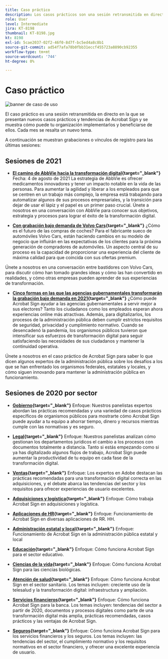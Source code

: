 ```yaml
---
title: Caso práctico
description: Los casos prácticos son una sesión retransmitida en directo en la que se presentan nuevos casos prácticos y tendencias de Acrobat Sign y se muestra cómo puede su organización implementarlos y beneficiarse de ellos
role: User
level: Intermediate
jira: KT-8198
thumbnail: KT-8198.jpg
kt: 8198
exl-id: 5cae2037-02f2-46f0-8d7f-bc5ed4a8c8b1
source-git-commit: ad54f7afa78b0fbb31eccf455723a8890cb92355
workflow-type: tm+mt
source-wordcount: '744'
ht-degree: 0%

---
```


# Caso práctico

![banner de caso de uso](../assets/UCSC_Rebrand.png)

El caso práctico es una sesión retransmitida en directo en la que se presentan nuevos casos prácticos y tendencias de Acrobat Sign y se muestra cómo puede tu organización implementarlos y beneficiarse de ellos. Cada mes se resalta un nuevo tema.

A continuación se muestran grabaciones o vínculos de registro para las últimas sesiones:

## Sesiones de 2021

* **[El camino de AbbVie hacia la transformación digital](https://use-case-showcase-with-abbvie.joinus.adobeevents.com/){target="_blank"}**
Fecha: 4 de agosto de 2021 La estrategia de AbbVie es ofrecer medicamentos innovadores y tener un impacto notable en la vida de las personas. Para aumentar la agilidad y liberar a los empleados para que se centren en un trabajo más complejo, la empresa está trabajando para automatizar algunos de sus procesos empresariales, y la transición para dejar de usar el lápiz y el papel es un primer paso crucial. Únete a nosotros en una conversación con AbbVie para conocer sus objetivos, estrategia y procesos para lograr el éxito de la transformación digital.

* **[Con grabación bajo demanda de Volvo Cars](https://gateway.on24.com/wcc/eh/2172296/lp/2963219/adobe-sign-use-case-showcase%3A-featuring-volvo-cars/){target="_blank"}**
¿Cómo es el futuro de las compras de coches? Para el fabricante sueco de automóviles Volvo Cars, están haciendo cambios en su modelo de negocio que influirán en las expectativas de los clientes para la próxima generación de compradores de automóviles. Un aspecto central de su proceso es la capacidad de proporcionar una experiencia del cliente de máxima calidad para que coincida con sus ofertas premium.

Únete a nosotros en una conversación entre bastidores con Volvo Cars, para discutir cómo han tomado grandes ideas y cómo las han convertido en realidades, y cómo otras empresas pueden aprender de sus experiencias de transformación.

* **[Cinco formas en las que las agencias gubernamentales transformarán la grabación bajo demanda en 2021](https://gateway.on24.com/wcc/eh/2172296/lp/2790280/5-ways-government-agencies-will-transform-in-2021-/){target="_blank"}**
¿Cómo puede Acrobat Sign ayudar a las agencias gubernamentales a servir mejor a sus electores? Tanto los ciudadanos como los empleados esperan ahora experiencias online más atractivas. Además, para digitalizarlos, los procesos de la administración pública deben cumplir estrictos requisitos de seguridad, privacidad y cumplimiento normativo. Cuando se desencadenó la pandemia, los organismos públicos tuvieron que intensificar sus esfuerzos de transformación digital para seguir satisfaciendo las necesidades de sus ciudadanos y mantener la continuidad operativa.

Únete a nosotros en el caso práctico de Acrobat Sign para saber lo que dicen algunos expertos de la administración pública sobre los desafíos a los que se han enfrentado los organismos federales, estatales y locales, y cómo siguen innovando para mantener la administración pública en funcionamiento.

## Sesiones de 2020 por sector

* **[Gobierno](https://event.on24.com/wcc/r/2790280/7FFF27458A6834FDF8C73C5149637590?partnerref=EXL){target="_blank"}**
Enfoque: Nuestros panelistas expertos abordan las prácticas recomendadas y una variedad de casos prácticos específicos de organismos públicos para mostrarte cómo Acrobat Sign puede ayudar a tu equipo a ahorrar tiempo, dinero y recursos mientras cumple con las normativas y es seguro.

* **[Legal](https://event.on24.com/wcc/r/2634329/292CA0B317E56600A114508CC55376BF?partnerref=EXL){target="_blank"}**
Enfoque: Nuestros panelistas analizan cómo gestionan los departamentos jurídicos el cambio a los procesos con documentos totalmente a distancia. Tanto si estás empezando como si ya has digitalizado algunos flujos de trabajo, Acrobat Sign puede aumentar la productividad de tu equipo en cada fase de la transformación digital.

* **[Ventas](https://acrobat.adobe.com/us/en/business/webinars/adobe-sign-use-case-showcase-sales.html){target="_blank"}**
Enfoque: Los expertos en Adobe destacan las prácticas recomendadas para una transformación digital correcta en las adquisiciones, y el debate abarca las tendencias del sector y los requisitos para ofrecer experiencias de usuario excelentes.

* **[Adquisiciones y logística](https://event.on24.com/wcc/r/2514418/278FB6F16C198E2B866CF487AF9514F6){target="_blank"}**
Enfoque: Cómo trabaja Acrobat Sign en adquisiciones y logística.

* **[Aplicaciones de HR](https://event.on24.com/wcc/r/2351937/D9E34A102F309DFCAF0D07D5192BD66D){target="_blank"}**
Enfoque: Funcionamiento de Acrobat Sign en diversas aplicaciones de RR. HH.

* **[Administración estatal y local](https://event.on24.com/wcc/r/2351937/D9E34A102F309DFCAF0D07D5192BD66D){target="_blank"}**
Enfoque: Funcionamiento de Acrobat Sign en la administración pública estatal y local

* **[Educación](https://event.on24.com/wcc/r/2241711/762243D5EE65DAC44D3AE7BCCD3388A7){target="_blank"}**
Enfoque: Cómo funciona Acrobat Sign para el sector educativo.

* **[Ciencias de la vida](https://event.on24.com/wcc/r/2204781/2C266134D08DDE48E17C77746F192AA6){target="_blank"}**
Enfoque: Cómo funciona Acrobat Sign para las ciencias biológicas.

* **[Atención de salud](https://event.on24.com/wcc/r/2202626/1D60C42BD396AE273CB09CF53F1051BE){target="_blank"}**
Enfoque: Cómo funciona Acrobat Sign en el sector sanitario. Los temas incluyen: creciente uso de la telesalud y la transformación digital: infraestructura y ampliación.

* **[Servicios financieros](https://event.on24.com/wcc/r/2177152/40A4315A5D32F21AFB5EB03E25C15992){target="_blank"}**
Enfoque: Cómo funciona Acrobat Sign para la banca. Los temas incluyen: tendencias del sector a partir de 2020, documentos y procesos digitales como parte de una transformación digital más amplia, prácticas recomendadas, casos prácticos y las ventajas de Acrobat Sign.

* **[Seguros](https://event.on24.com/wcc/r/2162717/1449ED610AD3B545004079728D9AE0F6){target="_blank"}**
Enfoque: Cómo funciona Acrobat Sign para los servicios financieros y los seguros. Los temas incluyen: las tendencias del sector, el cumplimiento normativo y los requisitos normativos en el sector financiero, y ofrecer una excelente experiencia de usuario.
